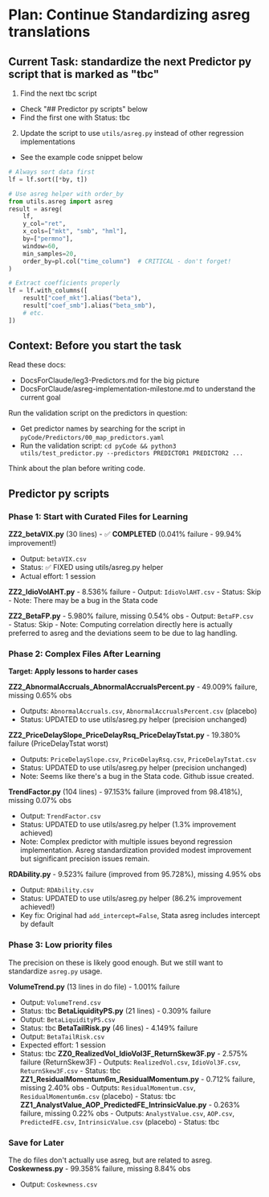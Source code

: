 # Plan: Continue Standardizing asreg translations

## Current Task: standardize the next Predictor py script that is marked as "tbc"
1. Find the next tbc script
  - Check "## Predictor py scripts" below
  - Find the first one with Status: tbc
2. Update the script to use `utils/asreg.py` instead of other regression implementations
  - See the example code snippet below

```python
# Always sort data first
lf = lf.sort([*by, t])

# Use asreg helper with order_by
from utils.asreg import asreg
result = asreg(
    lf, 
    y_col="ret", 
    x_cols=["mkt", "smb", "hml"], 
    by=["permno"], 
    window=60, 
    min_samples=20,
    order_by=pl.col("time_column")  # CRITICAL - don't forget!
)

# Extract coefficients properly
lf = lf.with_columns([
    result["coef_mkt"].alias("beta"),
    result["coef_smb"].alias("beta_smb"),
    # etc.
])
```

## Context: Before you start the task

Read these docs:
- DocsForClaude/leg3-Predictors.md for the big picture
- DocsForClaude/asreg-implementation-milestone.md to understand the current goal

Run the validation script on the predictors in question:
- Get predictor names by searching for the script in `pyCode/Predictors/00_map_predictors.yaml` 
- Run the validation script: `cd pyCode && python3 utils/test_predictor.py --predictors PREDICTOR1 PREDICTOR2 ...`

Think about the plan before writing code.

## Predictor py scripts

### Phase 1: Start with Curated Files for Learning
**ZZ2_betaVIX.py** (30 lines) - ✅ **COMPLETED** (0.041% failure - 99.94% improvement!)
   - Output: `betaVIX.csv`
   - Status: ✅ FIXED using utils/asreg.py helper
   - Actual effort: 1 session

**ZZ2_IdioVolAHT.py** - 8.536% failure
    - Output: `IdioVolAHT.csv`
    - Status: Skip
    - Note: There may be a bug in the Stata code 

**ZZ2_BetaFP.py** - 5.980% failure, missing 0.54% obs
    - Output: `BetaFP.csv`    
    - Status: Skip
    - Note: Computing correlation directly here is actually preferred to asreg and the deviations seem to be due to lag handling.

### Phase 2: Complex Files After Learning
**Target: Apply lessons to harder cases**

**ZZ2_AbnormalAccruals_AbnormalAccrualsPercent.py** - 49.009% failure, missing 0.65% obs
   - Outputs: `AbnormalAccruals.csv`, `AbnormalAccrualsPercent.csv` (placebo)
   - Status: UPDATED to use utils/asreg.py helper (precision unchanged)

**ZZ2_PriceDelaySlope_PriceDelayRsq_PriceDelayTstat.py** - 19.380% failure (PriceDelayTstat worst)
   - Outputs: `PriceDelaySlope.csv`, `PriceDelayRsq.csv`, `PriceDelayTstat.csv`
   - Status: UPDATED to use utils/asreg.py helper (precision unchanged)
   - Note: Seems like there's a bug in the Stata code. Github issue created.

**TrendFactor.py** (104 lines) - 97.153% failure (improved from 98.418%), missing 0.07% obs  
   - Output: `TrendFactor.csv`
   - Status: UPDATED to use utils/asreg.py helper (1.3% improvement achieved)
   - Note: Complex predictor with multiple issues beyond regression implementation. Asreg standardization provided modest improvement but significant precision issues remain.

**RDAbility.py** - 9.523% failure (improved from 95.728%), missing 4.95% obs
   - Output: `RDAbility.csv`
   - Status: UPDATED to use utils/asreg.py helper (86.2% improvement achieved!)
   - Key fix: Original had `add_intercept=False`, Stata asreg includes intercept by default

### Phase 3: Low priority files
The precision on these is likely good enough. But we still want to standardize `asreg.py` usage.

**VolumeTrend.py** (13 lines in do file) - 1.001% failure
   - Output: `VolumeTrend.csv`
   - Status: tbc
**BetaLiquidityPS.py** (21 lines) - 0.309% failure  
   - Output: `BetaLiquidityPS.csv`
   - Status: tbc
**BetaTailRisk.py** (46 lines) - 4.149% failure
   - Output: `BetaTailRisk.csv`
   - Expected effort: 1 session    
   - Status: tbc
**ZZ0_RealizedVol_IdioVol3F_ReturnSkew3F.py** - 2.575% failure (ReturnSkew3F)
    - Outputs: `RealizedVol.csv`, `IdioVol3F.csv`, `ReturnSkew3F.csv`
    - Status: tbc
**ZZ1_ResidualMomentum6m_ResidualMomentum.py** - 0.712% failure, missing 2.40% obs
    - Outputs: `ResidualMomentum.csv`, `ResidualMomentum6m.csv` (placebo)
    - Status: tbc
**ZZ1_AnalystValue_AOP_PredictedFE_IntrinsicValue.py** - 0.263% failure, missing 0.22% obs
    - Outputs: `AnalystValue.csv`, `AOP.csv`, `PredictedFE.csv`, `IntrinsicValue.csv` (placebo)
    - Status: tbc

### Save for Later
The do files don't actually use asreg, but are related to asreg.
**Coskewness.py** - 99.358% failure, missing 8.84% obs
   - Output: `Coskewness.csv`
